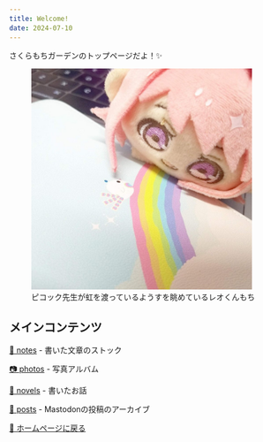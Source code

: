 ```yaml
---
title: Welcome!
date: 2024-07-10
---
```


さくらもちガーデンのトップページだよ！✨

<figure>
<picture>
<img src="icon-sakuramochi-leo-kun-mochi-rainbow.jpg" width="400" alt="">
</picture>
<figcaption>ピコック先生が虹を渡っているようすを眺めているレオくんもち</figcaption>
</figure>

## メインコンテンツ

[📝 notes](notes) - 書いた文章のストック

[📷 photos](photos) - 写真アルバム

[📗 novels](novels) - 書いたお話

[🐘 posts](posts) - Mastodonの投稿のアーカイブ

[🏡 ホームページに戻る](https://skrm.ch/)
